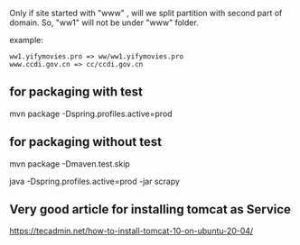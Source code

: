Only if site started with "www" ,
will we split partition with second part of domain.
So, "ww1" will not be under "www" folder.

example:
```
ww1.yifymovies.pro => ww/ww1.yifymovies.pro
www.ccdi.gov.cn => cc/ccdi.gov.cn
```

## for packaging with test
mvn package -Dspring.profiles.active=prod
## for packaging without test
mvn package -Dmaven.test.skip

java -Dspring.profiles.active=prod -jar scrapy

## Very good article for installing tomcat as Service
https://tecadmin.net/how-to-install-tomcat-10-on-ubuntu-20-04/